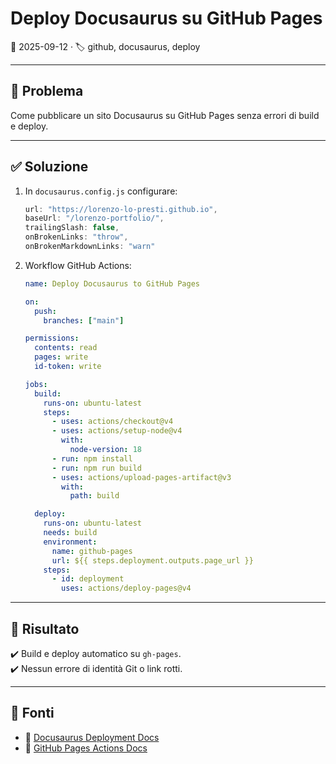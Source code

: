 # Deploy Docusaurus su GitHub Pages  
📅 2025-09-12 · 🏷️ github, docusaurus, deploy  

---

## 🚩 Problema
Come pubblicare un sito Docusaurus su GitHub Pages senza errori di build e deploy.

---

## ✅ Soluzione
1. In `docusaurus.config.js` configurare:
   ```js
   url: "https://lorenzo-lo-presti.github.io",
   baseUrl: "/lorenzo-portfolio/",
   trailingSlash: false,
   onBrokenLinks: "throw",
   onBrokenMarkdownLinks: "warn"
   ```
2. Workflow GitHub Actions:
   ```yaml
   name: Deploy Docusaurus to GitHub Pages

   on:
     push:
       branches: ["main"]

   permissions:
     contents: read
     pages: write
     id-token: write

   jobs:
     build:
       runs-on: ubuntu-latest
       steps:
         - uses: actions/checkout@v4
         - uses: actions/setup-node@v4
           with:
             node-version: 18
         - run: npm install
         - run: npm run build
         - uses: actions/upload-pages-artifact@v3
           with:
             path: build

     deploy:
       runs-on: ubuntu-latest
       needs: build
       environment:
         name: github-pages
         url: ${{ steps.deployment.outputs.page_url }}
       steps:
         - id: deployment
           uses: actions/deploy-pages@v4
   ```

---

## 🎯 Risultato
✔️ Build e deploy automatico su `gh-pages`.  
✔️ Nessun errore di identità Git o link rotti.

---

## 🔗 Fonti
- 📄 [Docusaurus Deployment Docs](https://docusaurus.io/docs/deployment)  
- 📄 [GitHub Pages Actions Docs](https://docs.github.com/en/actions/deployment/deploying-to-your-sites)  

